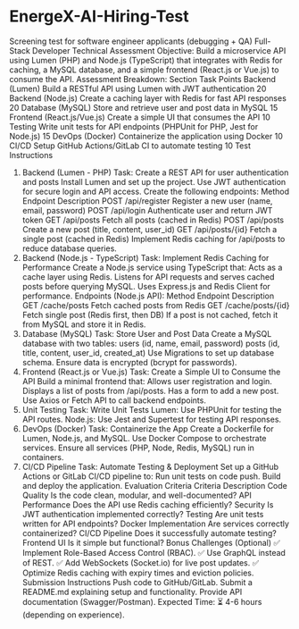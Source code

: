 # EnergeX-AI-Hiring-Test
Screening test for software engineer applicants (debugging + QA)
Full-Stack Developer Technical Assessment
Objective:
Build a microservice API using Lumen (PHP) and Node.js (TypeScript) that integrates with Redis for caching, a MySQL database, and a simple frontend (React.js or Vue.js) to consume the API.
Assessment Breakdown:
Section
Task
Points
Backend (Lumen)
Build a RESTful API using Lumen with JWT authentication
20
Backend (Node.js)
Create a caching layer with Redis for fast API responses
20
Database (MySQL)
Store and retrieve user and post data in MySQL
15
Frontend (React.js/Vue.js)
Create a simple UI that consumes the API
10
Testing
Write unit tests for API endpoints (PHPUnit for PHP, Jest for Node.js)
15
DevOps (Docker)
Containerize the application using Docker
10
CI/CD
Setup GitHub Actions/GitLab CI to automate testing
10
Test Instructions
1. Backend (Lumen - PHP)
Task: Create a REST API for user authentication and posts
Install Lumen and set up the project.
Use JWT authentication for secure login and API access.
Create the following endpoints:
Method
Endpoint
Description
POST
/api/register
Register a new user (name, email, password)
POST
/api/login
Authenticate user and return JWT token
GET
/api/posts
Fetch all posts (cached in Redis)
POST
/api/posts
Create a new post (title, content, user_id)
GET
/api/posts/{id}
Fetch a single post (cached in Redis)
Implement Redis caching for /api/posts to reduce database queries.
2. Backend (Node.js - TypeScript)
Task: Implement Redis Caching for Performance
Create a Node.js service using TypeScript that:
Acts as a cache layer using Redis.
Listens for API requests and serves cached posts before querying MySQL.
Uses Express.js and Redis Client for performance.
Endpoints (Node.js API):
Method
Endpoint
Description
GET
/cache/posts
Fetch cached posts from Redis
GET
/cache/posts/{id}
Fetch single post (Redis first, then DB)
If a post is not cached, fetch it from MySQL and store it in Redis.
3. Database (MySQL)
Task: Store User and Post Data
Create a MySQL database with two tables:
users (id, name, email, password)
posts (id, title, content, user_id, created_at)
Use Migrations to set up database schema.
Ensure data is encrypted (bcrypt for passwords).
4. Frontend (React.js or Vue.js)
Task: Create a Simple UI to Consume the API
Build a minimal frontend that:
Allows user registration and login.
Displays a list of posts from /api/posts.
Has a form to add a new post.
Use Axios or Fetch API to call backend endpoints.
5. Unit Testing
Task: Write Unit Tests
Lumen: Use PHPUnit for testing the API routes.
Node.js: Use Jest and Supertest for testing API responses.
6. DevOps (Docker)
Task: Containerize the App
Create a Dockerfile for Lumen, Node.js, and MySQL.
Use Docker Compose to orchestrate services.
Ensure all services (PHP, Node, Redis, MySQL) run in containers.
7. CI/CD Pipeline
Task: Automate Testing & Deployment
Set up a GitHub Actions or GitLab CI/CD pipeline to:
Run unit tests on code push.
Build and deploy the application.
Evaluation Criteria
Criteria
Description
Code Quality
Is the code clean, modular, and well-documented?
API Performance
Does the API use Redis caching efficiently?
Security
Is JWT authentication implemented correctly?
Testing
Are unit tests written for API endpoints?
Docker Implementation
Are services correctly containerized?
CI/CD Pipeline
Does it successfully automate testing?
Frontend UI
Is it simple but functional?
Bonus Challenges (Optional)
✅ Implement Role-Based Access Control (RBAC).
✅ Use GraphQL instead of REST.
✅ Add WebSockets (Socket.io) for live post updates.
✅ Optimize Redis caching with expiry times and eviction policies.
Submission Instructions
Push code to GitHub/GitLab.
Submit a README.md explaining setup and functionality.
Provide API documentation (Swagger/Postman).
Expected Time:
⏳ 4-6 hours (depending on experience).
